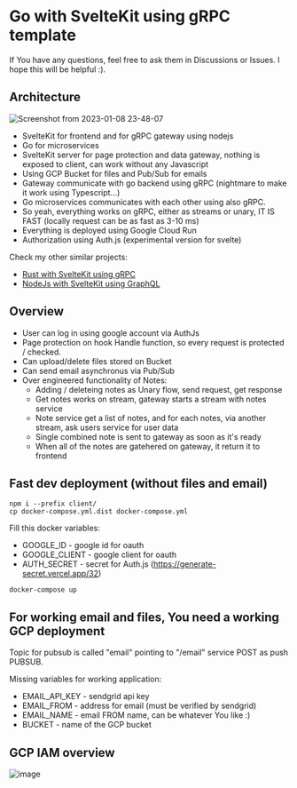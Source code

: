 # Go with SvelteKit using gRPC template
If You have any questions, feel free to ask them in Discussions or Issues. I hope this will be helpful :).

## Architecture
![Screenshot from 2023-01-08 23-48-07](https://user-images.githubusercontent.com/26543876/211222907-97adcd78-2b81-4978-91eb-72e69c7674fc.png)

- SvelteKit for frontend and for gRPC gateway using nodejs
- Go for microservices
- SvelteKit server for page protection and data gateway, nothing is exposed to client, can work without any Javascript
- Using GCP Bucket for files and Pub/Sub for emails
- Gateway communicate with go backend using gRPC (nightmare to make it work using Typescript...)
- Go microservices communicates with each other using also gRPC.
- So yeah, everything works on gRPC, either as streams or unary, IT IS FAST (locally request can be as fast as 3-10 ms)
- Everything is deployed using Google Cloud Run
- Authorization using Auth.js (experimental version for svelte)

Check my other similar projects:
- [Rust with SvelteKit using gRPC](https://github.com/mpiorowski/rust-typescript-grpc)
- [NodeJs with SvelteKit using GraphQL](https://github.com/mpiorowski/microservices-ts-fastify-svelte)

## Overview
- User can log in using google account via AuthJs
- Page protection on hook Handle function, so every request is protected / checked.
- Can upload/delete files stored on Bucket
- Can send email asynchronus via Pub/Sub
- Over engineered functionality of Notes:
  - Adding / deleteing notes as Unary flow, send request, get response
  - Get notes works on stream, gateway starts a stream with notes service
  - Note service get a list of notes, and for each notes, via another stream, ask users service for user data
  - Single combined note is sent to gateway as soon as it's ready
  - When all of the notes are gatehered on gateway, it return it to frontend

## Fast dev deployment (without files and email)
```
npm i --prefix client/
cp docker-compose.yml.dist docker-compose.yml
```
Fill this docker variables:
- GOOGLE_ID - google id for oauth
- GOOGLE_CLIENT - google client for oauth
- AUTH_SECRET - secret for Auth.js (https://generate-secret.vercel.app/32)
```
docker-compose up
```

## For working email and files, You need a working GCP deployment

Topic for pubsub is called "email" pointing to "/email" service POST as push PUBSUB.

Missing variables for working application:
- EMAIL_API_KEY - sendgrid api key
- EMAIL_FROM - address for email (must be verified by sendgrid)
- EMAIL_NAME - email FROM name, can be whatever You like :)
- BUCKET - name of the GCP bucket

## GCP IAM overview
![image](https://user-images.githubusercontent.com/26543876/213539599-0a4c5035-3a19-4f30-b657-a7e01ea5fcea.png)
